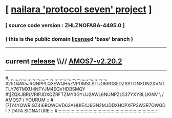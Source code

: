 
# [ [nailara 'protocol seven' project](http://nailara.network/) ]

### [ source code version : ZHLZNOFABA-4495.0 ]

### ( this is the public domain [license](../license)d 'base' branch )
---
## current [release](https://github.com/nailara-technologies/protocol-7/releases) \\\\// [AMOS7-v2.20.2](https://github.com/nailara-technologies/protocol-7/releases/tag/AMOS7-v2.20.2)
---

#,,,.,,,,,.,.,,.,,.,.,...,,,,,...,.,.,,..,..,,..,,...,...,,,,,,..,,,,,.,.,..,,
#25O4W5JRQNPPLQ3EWQH5ZVPDMSLSTUO6RGS5DZSPTONXON2XVNTTLY76TMXU4NFYJM4EQVHDBSMQY
#\\\|ZQXJBRLVRIPJDXQZRFTZMY3GYUJ2AWL6NUNPZL537YXYBLLKINV \ / AMOS7 \ YOURUM ::
#\[7]Y4YQWRIGZ4I6RQWOVD62AHUIE4J6GN2MJDDXHCPXFP3W3R7OWGDI 7  DATA SIGNATURE ::
#:::::::::::::::::::::::::::::::::::::::::::::::::::::::::::::::::::::::::::::
